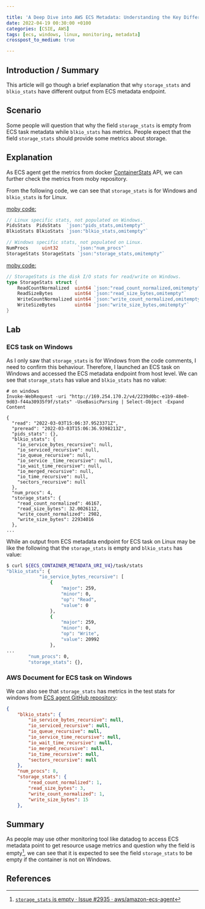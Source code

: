 ```yaml
---

title: 'A Deep Dive into AWS ECS Metadata: Understanding the Key Differences between storage_stats and blkio_stats'
date: 2022-04-19 00:30:00 +0100
categories: [CSIE, AWS]
tags: [ecs, windows, linux, monitoring, metadata]
crosspost_to_medium: true

---
```


## Introduction / Summary

This article will go though a brief explanation that why  `storage_stats` and `blkio_stats` have different output from ECS metadata endpoint.

## Scenario
Some people will question that why the field `storage_stats` is empty from ECS task metadata while `blkio_stats` has metrics. People expect that the field `storage_stats` should provide some metrics about storage.

## Explanation

As ECS agent get the metrics from docker [ContainerStats](https://docs.docker.com/engine/api/v1.30/#operation/ContainerStats) API, we can further check the metrics from moby repository.

From the following code, we can see that `storage_stats` is for Windows and `blkio_stats` is for Linux.

[moby code: ](https://github.com/moby/moby/blob/7b9275c0da707b030e62c96b679a976f31f929d3/api/types/stats.go)

```go
// Linux specific stats, not populated on Windows.
PidsStats  PidsStats  `json:"pids_stats,omitempty"`
BlkioStats BlkioStats `json:"blkio_stats,omitempty"`

// Windows specific stats, not populated on Linux.
NumProcs     uint32       `json:"num_procs"`
StorageStats StorageStats `json:"storage_stats,omitempty"`
```

[moby code:](https://github.com/moby/moby/blob/7b9275c0da707b030e62c96b679a976f31f929d3/api/types/stats.go)

```go
// StorageStats is the disk I/O stats for read/write on Windows.
type StorageStats struct {
	ReadCountNormalized  uint64 `json:"read_count_normalized,omitempty"`
	ReadSizeBytes        uint64 `json:"read_size_bytes,omitempty"`
	WriteCountNormalized uint64 `json:"write_count_normalized,omitempty"`
	WriteSizeBytes       uint64 `json:"write_size_bytes,omitempty"`
}
```

## Lab

### ECS task on Windows

As I only saw that `storage_stats` is for Windows from the code comments, I need to confirm this behaviour. Therefore, I launched an ECS task on Windows and accessed the ECS metadata endpoint from host level. We can see that `storage_stats` has value and `blkio_stats` has no value:

```
# on windows
Invoke-WebRequest -uri "http://169.254.170.2/v4/2239d0bc-e1b9-48e0-9d03-f44a30935f9f/stats" -UseBasicParsing | Select-Object -Expand Content

{
  "read": "2022-03-03T15:06:37.9523371Z",
  "preread": "2022-03-03T15:06:36.9398213Z",
  "pids_stats": {},
  "blkio_stats": {
    "io_service_bytes_recursive": null,
    "io_serviced_recursive": null,
    "io_queue_recursive": null,
    "io_service _time_recursive": null,
    "io_wait_time_recursive": null,
    "io_merged_recursive": null,
    "io_time_recursive": null,
    "sectors_recursive": null
  },
  "num_procs": 4,
  "storage_stats": {
    "read_count_normalized": 46167,
    "read_size_bytes": 32.0026112,
    "write_count_normalized": 2982,
    "write_size_bytes": 22934016
  },
...
```

While an output from ECS metadata endpoint for ECS task on Linux may be like the following that the `storage_stats` is empty and `blkio_stats` has value:

```bash
$ curl ${ECS_CONTAINER_METADATA_URI_V4}/task/stats
"blkio_stats": {
            "io_service_bytes_recursive": [
                {
                    "major": 259,
                    "minor": 0,
                    "op": "Read",
                    "value": 0
                },
                {
                    "major": 259,
                    "minor": 0,
                    "op": "Write",
                    "value": 20992
                },
...
        "num_procs": 0,
        "storage_stats": {},

```

### AWS Document for ECS task on Windows

We can also see that `storage_stats` has metrics in the test stats for windows from [ECS agent GitHub repository](https://github.com/aws/amazon-ecs-agent/blob/225bc3a556bd2d1759ab27b23f54e7e68086c9f0/agent/stats/windows_test_stats.json):

```json
{
    "blkio_stats": {
        "io_service_bytes_recursive": null,
        "io_serviced_recursive": null,
        "io_queue_recursive": null,
        "io_service_time_recursive": null,
        "io_wait_time_recursive": null,
        "io_merged_recursive": null,
        "io_time_recursive": null,
        "sectors_recursive": null
    },
    "num_procs": 8,
    "storage_stats": {
        "read_count_normalized": 1,
        "read_size_bytes": 3,
        "write_count_normalized": 1,
        "write_size_bytes": 15
    },
```

## Summary

As people may use other monitoring tool like datadog to access ECS metadata point to get resource usage metrics and question why the field is empty[^1], we can see that it is expected to see the field `storage_stats` to be empty if the container is not on Windows.

## References

[^1]: [`storage_stats` is empty · Issue #2935 · aws/amazon-ecs-agent](https://github.com/aws/amazon-ecs-agent/issues/2935)
